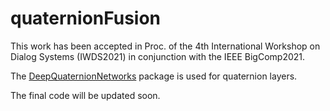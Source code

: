 # quaternionFusion
This work has been accepted in Proc. of the 4th International Workshop on Dialog Systems (IWDS2021) in conjunction with the IEEE BigComp2021.

The [DeepQuaternionNetworks](https://github.com/gaudetcj/DeepQuaternionNetworks) package is used for quaternion layers. 

The final code will be updated soon.
